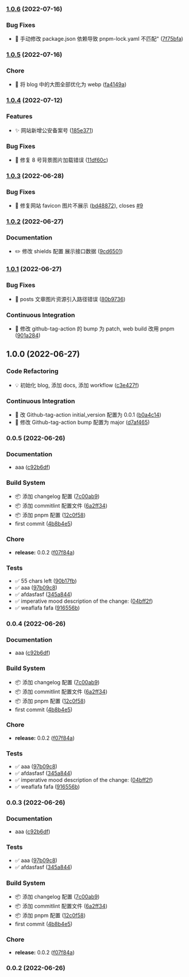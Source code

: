 ### [1.0.6](https://github.com/yoolu-cn/blog/compare/v1.0.5...v1.0.6) (2022-07-16)

### Bug Fixes

- 🐛 手动修改 package.json 依赖导致 pnpm-lock.yaml 不匹配" ([7f75bfa](https://github.com/yoolu-cn/blog/commit/7f75bfa01c3d5f0b092c3f5cb54a4e7af28a07c1))

### [1.0.5](https://github.com/yoolu-cn/blog/compare/v1.0.4...v1.0.5) (2022-07-16)

### Chore

- 🚀 将 blog 中的大图全部优化为 webp ([fa4149a](https://github.com/yoolu-cn/blog/commit/fa4149a47f48b3ee053810fa0f180acbc0de0e1a))

### [1.0.4](https://github.com/yoolu-cn/blog/compare/v1.0.3...v1.0.4) (2022-07-12)

### Features

- ✨ 网站新增公安备案号 ([185e371](https://github.com/yoolu-cn/blog/commit/185e37172e6c975670379acfab0798a012dc66e2))

### Bug Fixes

- 🐛 修复 8 号背景图片加载错误 ([11df60c](https://github.com/yoolu-cn/blog/commit/11df60c9d4cc0a9610dfe98654217b27eb108bbf))

### [1.0.3](https://github.com/yoolu-cn/blog/compare/v1.0.2...v1.0.3) (2022-06-28)

### Bug Fixes

- 🐛 修复网站 favicon 图片不展示 ([bd48872](https://github.com/yoolu-cn/blog/commit/bd48872449201e1e46b1ae0580df04cff694d372)), closes [#9](https://github.com/yoolu-cn/blog/issues/9)

### [1.0.2](https://github.com/yoolu-cn/blog/compare/v1.0.1...v1.0.2) (2022-06-27)

### Documentation

- ✏️ 修改 shields 配置 展示接口数据 ([9cd6501](https://github.com/yoolu-cn/blog/commit/9cd6501396bb5079b8fc164aaefe50ad1c0c19f5))

### [1.0.1](https://github.com/yoolu-cn/blog/compare/v1.0.0...v1.0.1) (2022-06-27)

### Bug Fixes

- 🐛 posts 文章图片资源引入路径错误 ([80b9736](https://github.com/yoolu-cn/blog/commit/80b9736e0391baf6317934381d1b2b4a6990c530))

### Continuous Integration

- 🎡 修改 github-tag-action 的 bump 为 patch, web build 改用 pnpm ([901a284](https://github.com/yoolu-cn/blog/commit/901a2844dcfda10761816acab44bba2245a28239))

## 1.0.0 (2022-06-27)

### Code Refactoring

- 💡 初始化 blog, 添加 docs, 添加 workflow ([c3e427f](https://github.com/yoolu-cn/blog/commit/c3e427fb920407200e58fdaed092ece0e4042649))

### Continuous Integration

- 🎡 改 Github-tag-action initial_version 配置为 0.0.1 ([b0a4c14](https://github.com/yoolu-cn/blog/commit/b0a4c145afce4906ffdde1277f7cb8ca63deeacd))
- 🎡 修改 Github-tag-action bump 配置为 major ([d7af465](https://github.com/yoolu-cn/blog/commit/d7af46527487959ff5934bdae13c16f950b9ed45))

### 0.0.5 (2022-06-26)

### Documentation

- aaa ([c92b6df](https://github.com/yoolu-cn/blog/commit/c92b6dfce282971f3c5397314a9c0748f66d89da))

### Build System

- 📦 添加 changelog 配置 ([7c00ab9](https://github.com/yoolu-cn/blog/commit/7c00ab943184f58b08c230ab4be377adbd994f36))
- 📦 添加 commitlint 配置文件 ([6a2ff34](https://github.com/yoolu-cn/blog/commit/6a2ff347aa29606a5c1ba41659f4e6cb1650db66))
- 📦 添加 pnpm 配置 ([12c0f58](https://github.com/yoolu-cn/blog/commit/12c0f58fccb9c7da62a6e9c65f793ed16141e002))
- first commit ([4b8b4e5](https://github.com/yoolu-cn/blog/commit/4b8b4e54fbb428b39837573dc13be0ce438ad6f2))

### Chore

- **release:** 0.0.2 ([f07f84a](https://github.com/yoolu-cn/blog/commit/f07f84aa18cf0bc25658e84da696cd914a0f8804))

### Tests

- ✅ 55 chars left ([90b17fb](https://github.com/yoolu-cn/blog/commit/90b17fb9633925ffbd24a4b8c2af7096914357af))
- ✅ aaa ([97b09c8](https://github.com/yoolu-cn/blog/commit/97b09c86aba22d00afe29e48e02b1d31bf6dcead))
- ✅ afdasfasf ([345a844](https://github.com/yoolu-cn/blog/commit/345a844f4c62827677c74a2a71ddfd6afca9693d))
- ✅ imperative mood description of the change: ([04bff2f](https://github.com/yoolu-cn/blog/commit/04bff2f48153aae0825c7a6222a1ab727483520c))
- ✅ weaflafa fafa ([916556b](https://github.com/yoolu-cn/blog/commit/916556b4999ccbf6eb787bb51883b4754193d8f5))

### 0.0.4 (2022-06-26)

### Documentation

- aaa ([c92b6df](https://github.com/yoolu-cn/blog/commit/c92b6dfce282971f3c5397314a9c0748f66d89da))

### Build System

- 📦 添加 changelog 配置 ([7c00ab9](https://github.com/yoolu-cn/blog/commit/7c00ab943184f58b08c230ab4be377adbd994f36))
- 📦 添加 commitlint 配置文件 ([6a2ff34](https://github.com/yoolu-cn/blog/commit/6a2ff347aa29606a5c1ba41659f4e6cb1650db66))
- 📦 添加 pnpm 配置 ([12c0f58](https://github.com/yoolu-cn/blog/commit/12c0f58fccb9c7da62a6e9c65f793ed16141e002))
- first commit ([4b8b4e5](https://github.com/yoolu-cn/blog/commit/4b8b4e54fbb428b39837573dc13be0ce438ad6f2))

### Chore

- **release:** 0.0.2 ([f07f84a](https://github.com/yoolu-cn/blog/commit/f07f84aa18cf0bc25658e84da696cd914a0f8804))

### Tests

- ✅ aaa ([97b09c8](https://github.com/yoolu-cn/blog/commit/97b09c86aba22d00afe29e48e02b1d31bf6dcead))
- ✅ afdasfasf ([345a844](https://github.com/yoolu-cn/blog/commit/345a844f4c62827677c74a2a71ddfd6afca9693d))
- ✅ imperative mood description of the change: ([04bff2f](https://github.com/yoolu-cn/blog/commit/04bff2f48153aae0825c7a6222a1ab727483520c))
- ✅ weaflafa fafa ([916556b](https://github.com/yoolu-cn/blog/commit/916556b4999ccbf6eb787bb51883b4754193d8f5))

### 0.0.3 (2022-06-26)

### Documentation

- aaa ([c92b6df](https://github.com/yoolu-cn/blog/commit/c92b6dfce282971f3c5397314a9c0748f66d89da))

### Tests

- ✅ aaa ([97b09c8](https://github.com/yoolu-cn/blog/commit/97b09c86aba22d00afe29e48e02b1d31bf6dcead))
- ✅ afdasfasf ([345a844](https://github.com/yoolu-cn/blog/commit/345a844f4c62827677c74a2a71ddfd6afca9693d))

### Build System

- 📦 添加 changelog 配置 ([7c00ab9](https://github.com/yoolu-cn/blog/commit/7c00ab943184f58b08c230ab4be377adbd994f36))
- 📦 添加 commitlint 配置文件 ([6a2ff34](https://github.com/yoolu-cn/blog/commit/6a2ff347aa29606a5c1ba41659f4e6cb1650db66))
- 📦 添加 pnpm 配置 ([12c0f58](https://github.com/yoolu-cn/blog/commit/12c0f58fccb9c7da62a6e9c65f793ed16141e002))
- first commit ([4b8b4e5](https://github.com/yoolu-cn/blog/commit/4b8b4e54fbb428b39837573dc13be0ce438ad6f2))

### Chore

- **release:** 0.0.2 ([f07f84a](https://github.com/yoolu-cn/blog/commit/f07f84aa18cf0bc25658e84da696cd914a0f8804))

### 0.0.2 (2022-06-26)
